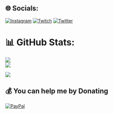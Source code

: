 ## 🌐 Socials:
[![Instagram](https://img.shields.io/badge/Instagram-%23E4405F.svg?logo=Instagram&logoColor=white)](https://instagram.com/remadisson) [![Twitch](https://img.shields.io/badge/Twitch-%239146FF.svg?logo=Twitch&logoColor=white)](https://twitch.tv/remadisson) [![Twitter](https://img.shields.io/badge/Twitter-%231DA1F2.svg?logo=Twitter&logoColor=white)](https://twitter.com/remadisson) 

# 📊 GitHub Stats:
![](https://github-readme-streak-stats.herokuapp.com/?user=remadisson&theme=dark&hide_border=false)<br/>
![](https://github-readme-stats.vercel.app/api/top-langs/?username=remadisson&theme=dark&hide_border=false&include_all_commits=true&count_private=true&layout=compact)

[![](https://visitcount.itsvg.in/api?id=remadisson&icon=0&color=0)](https://visitcount.itsvg.in)

  ## 💰 You can help me by Donating
  [![PayPal](https://img.shields.io/badge/PayPal-00457C?style=for-the-badge&logo=paypal&logoColor=white)](https://paypal.me/macloers) 

  <!-- Proudly created with GPRM ( https://gprm.itsvg.in ) -->
  
